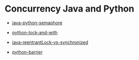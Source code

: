 Concurrency Java and Python
===================


- [java-python-semaphore](https://vickyfengyu.github.io/java-python-semaphore)

- [python-lock-and-with](https://vickyfengyu.github.io/python-lock-and-with)

- [java-reentrantLock-vs-synchronized](https://vickyfengyu.github.io/java-reentrantLock-vs-synchronized)

- [python-barrier](https://vickyfengyu.github.io/python-barrier)

